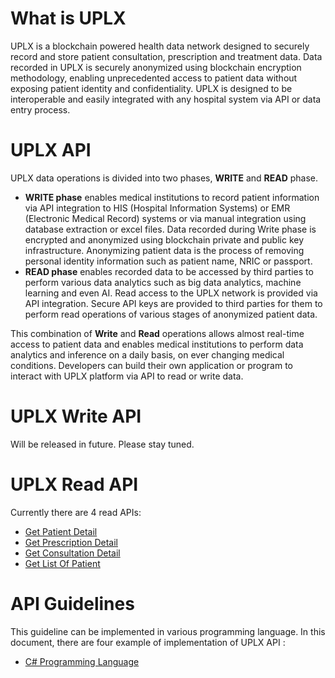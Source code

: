# What is UPLX
UPLX is a blockchain powered health data network designed to securely record and store patient consultation, prescription and treatment data. Data recorded in UPLX is securely anonymized using blockchain encryption methodology, enabling unprecedented access to patient data without exposing patient identity and confidentiality. UPLX is designed to be interoperable and easily integrated with any hospital system via API or data entry process.

# UPLX API
UPLX data operations is divided into two phases, **WRITE** and **READ** phase. 
* **WRITE phase** enables medical institutions to record patient information via API integration to HIS (Hospital Information Systems) or EMR (Electronic Medical Record) systems or via manual integration using database extraction or excel files. Data recorded during Write phase is encrypted and anonymized using blockchain private and public key infrastructure. Anonymizing patient data is the process of removing personal identity information such as patient name, NRIC or passport. 
* **READ phase** enables recorded data to be accessed by third parties to perform various data analytics such as big data analytics, machine learning and even AI. Read access to the UPLX network is provided via API integration. Secure API keys are provided to third parties for them to perform read operations of various stages of anonymized patient data.

This combination of **Write** and **Read** operations allows almost real-time access to patient data and enables medical institutions to perform data analytics and inference on a daily basis, on ever changing medical conditions. Developers can build their own application or program to interact with UPLX platform via API to read or write data.

# UPLX Write API
Will be released in future. Please stay tuned.

# UPLX Read API
Currently there are 4 read APIs: 
- [Get Patient Detail](https://github.com/LedgerX-Code/demoapi.uplx.io/wiki/Get-Patient-Detail)
- [Get Prescription Detail](https://github.com/LedgerX-Code/demoapi.uplx.io/wiki/Get-Prescription-Detail)
- [Get Consultation Detail](https://github.com/LedgerX-Code/demoapi.uplx.io/wiki/Get-Consultation-Details)
- [Get List Of Patient](https://github.com/LedgerX-Code/demoapi.uplx.io/wiki/Get-List-Of-Patient)


# API Guidelines
This guideline can be implemented in various programming language. In this document, there are four example of implementation of UPLX API :

- [C# Programming Language](https://beta.cryptoestate.net/apidoc/)





